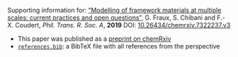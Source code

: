 Supporting information for: [“Modelling of framework materials at multiple scales: current practices and open questions”](https://doi.org/10.26434/chemrxiv.7322237.v3), G. Fraux, S. Chibani and F.-X. Coudert, _Phil. Trans. R. Soc. A_, **2019** DOI: [10.26434/chemrxiv.7322237.v3](https://doi.org/10.26434/chemrxiv.7322237.v3)

- This paper was published as a [preprint on chemRxiv](https://doi.org/10.26434/chemrxiv.7322237.v3)
- [`references.bib`](references.bib): a BibTeX file with all references from the perspective
